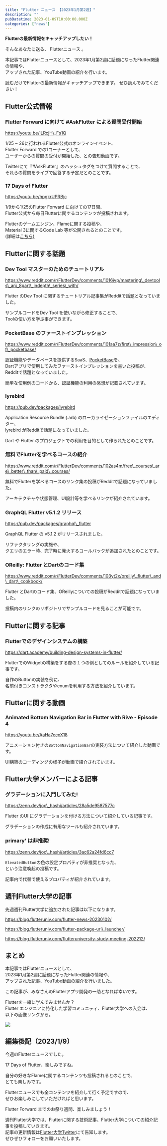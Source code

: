 ```yaml
---
title: "Flutter ニュース 【2023年1月第2週】"
description: ""
pubDatetime: 2023-01-09T10:00:00.000Z
categories: ["news"]
---
```


**Flutterの最新情報をキャッチアップしたい！**

そんなあなたに送る、 Flutterニュース 。

本記事ではFlutterニュースとして、2023年1月第2週に話題になったFlutter関連の情報や、  
アップされた記事、YouTube動画の紹介を行います。

読むだけでFlutterの最新情報がキャッチアップできます。 ぜひ読んでみてください！

## Flutter公式情報

### Flutter Forward に向けて #AskFlutter による質問受付開始

https://youtu.be/iLRcjH\_Fs1Q

1/25 ~ 26に行われるFlutter公式のオンラインイベント、  
Flutter Forward での1コーナーとして、  
ユーザーからの質問の受付が開始した、との告知動画です。

Twitterにて『#AskFlutter』のハッシュタグをつけて質問することで、  
それらの質問をライブで回答する予定だとのことです。

### 17 Days of Flutter

https://youtu.be/hpgkrUPRBjc

1/9から1/25のFlutter Forward に向けての17日間、  
Flutter公式から毎日Flutterに関するコンテンツが投稿されます。

Flutterのゲームエンジン、Flameに関する投稿や、  
Material 3に関するCode Lab 等が公開されるとのことです。  
(詳細は[こちら)](https://medium.com/flutter/join-us-for-17daysofflutter-924ede5063ca)

## Flutterに関する話題

### Dev Tool マスターのためのチュートリアル

https://www.reddit.com/r/FlutterDev/comments/1016ivp/mastering\_devtools\_an\_8part\_indepth\_series\_with/

Flutter のDev Tool に関するチュートリアル記事集がRedditで話題となっていました。

サンプルコードをDev Tool を使いながら修正することで、  
Toolの使い方を学ぶ事ができます。

### PocketBase のファーストインプレッション

https://www.reddit.com/r/FlutterDev/comments/101aa7z/first\_impression\_of\_pocketbase/

認証機能やデータベースを提供するSaaS、[PocketBase](https://pocketbase.io/)を、  
Dartアプリで使用してみたファーストインプレッションを書いた投稿が、  
Redditで話題となっていました。

簡単な使用例のコードから、認証機能の利用の感想が記載されています。

### lyrebird

https://pub.dev/packages/lyrebird

Application Resource Bundle (.arb) のローカライゼーションファイルのエディター、  
lyrebird がRedditで話題になっていました。

Dart や Flutter のプロジェクトでの利用を目的として作られたとのことです。

### 無料でFlutterを学べるコースの紹介

https://www.reddit.com/r/FlutterDev/comments/102as4m/free\_courses\_are\_better\_than\_paid\_courses/

無料でFlutterを学べるコースのリンク集の投稿がRedditで話題になっていました。

アーキテクチャや状態管理、UI設計等を学べるリンクが紹介されています。

### GraphQL Flutter v5.1.2 リリース

https://pub.dev/packages/graphql\_flutter

GraphQL Flutter の v5.1.2 がリリースされました。

リファクタリングの実施や、  
クエリのエラー時、完了時に発火するコールバックが追加されたとのことです。

### OReilly: Flutter とDartのコード集

https://www.reddit.com/r/FlutterDev/comments/103yt2x/oreilly\_flutter\_and\_dart\_cookbook/

Flutter とDartのコード集、OReillyについての投稿がRedditで話題になっていました。

投稿内のリンクのリポジトリでサンプルコードを見ることが可能です。

## Flutterに関する記事

### Flutterでのデザインシステムの構築

https://dart.academy/building-design-systems-in-flutter/

FlutterでのWidgetの構築をする際の１つの例としてのルールを紹介している記事です。

自作のButtonの実装を例に、  
名前付きコンストラクタやenumを利用する方法を紹介しています。

## Flutterに関する動画

### Animated Bottom Navigation Bar in Flutter with Rive - Episode 4

https://youtu.be/AaHa7ecxX18

アニメーション付きの`BottomNavigationBar`の実装方法について紹介した動画です。

UI構築のコーディングの様子が動画で紹介されています。  

## Flutter大学メンバーによる記事

### **グラデーションに入門してみた!**

https://zenn.dev/joo\_hashi/articles/28a5de9587577c

Flutter のUI にグラデーションを付ける方法について紹介している記事です。

グラデーションの作成に有用なツールも紹介されています。

### **primary' は非推奨!**

https://zenn.dev/joo\_hashi/articles/3ac62a24fd6cc7

`ElevatedButton`の色の設定プロパティが非推奨となった、  
という注意喚起の投稿です。

記事内で代替で使えるプロパティが紹介されています。

## 週刊Flutter大学の記事

先週週刊Flutter大学に追加された記事は以下になります。

https://blog.flutteruniv.com/flutter-news-20230102/

https://blog.flutteruniv.com/flutter-package-url\_launcher/

https://blog.flutteruniv.com/flutteruniversity-study-meeting-202212/

## まとめ

本記事ではFlutterニュースとして、  
2023年1月第2週に話題になったFlutter関連の情報や、  
アップされた記事、YouTube動画の紹介を行いました。

この記事が、みなさんのFlutterアプリ開発の一助となれば幸いです。

Flutterを一緒に学んでみませんか？  
Flutter エンジニアに特化した学習コミュニティ、Flutter大学への入会は、  
以下の画像リンクから。

[![](https://blog.flutteruniv.com/wp-content/uploads/2022/07/Flutter大学バナー.png)](//flutteruniv.com)

## 編集後記（2023/1/9）

今週のFlutterニュースでした。

17 Days of Flutter、楽しみですね。

自分の好きなFlameに関するコンテンツも投稿されるとのことで、  
とても楽しみです。

Flutterニュースでも全コンテンツを紹介して行く予定ですので、  
ぜひお楽しみにしていただければと思います。

Flutter Forward までのお祭り週間、楽しみましょう！

週刊Flutter大学では、Flutterに関する技術記事、Flutter大学についての紹介記事を投稿していきます。  
記事の更新情報は[Flutter大学Twitter](https://twitter.com/FlutterUniv)にて告知します。  
ぜひぜひフォローをお願いいたします。